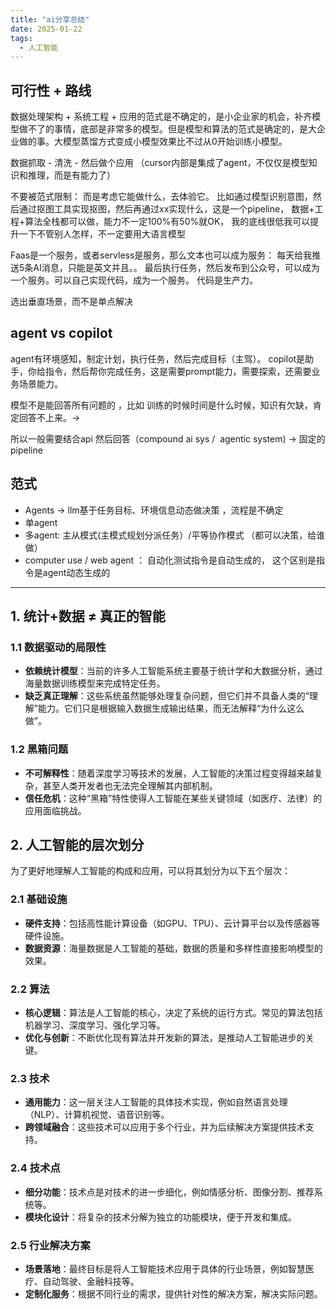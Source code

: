 ```yaml
---
title: "ai分享总结"
date: 2025-01-22
tags:
  - 人工智能
---
```


## 可行性 + 路线

数据处理架构 + 系统工程 + 应用的范式是不确定的，是小企业家的机会，补齐模型做不了的事情，底部是非常多的模型。但是模型和算法的范式是确定的，是大企业做的事。大模型蒸馏方式变成小模型效果比不过从0开始训练小模型。

数据抓取 - 清洗 - 然后做个应用 （cursor内部是集成了agent，不仅仅是模型知识和推理，而是有能力了）

不要被范式限制： 而是考虑它能做什么，去体验它。 比如通过模型识别意图，然后通过抠图工具实现抠图，然后再通过xx实现什么，这是一个pipeline， 数据+工程+算法全栈都可以做，能力不一定100%有50%就OK， 我的底线很低我可以提升一下不管别人怎样，不一定要用大语言模型

Faas是一个服务，或者servless是服务，那么文本也可以成为服务： 每天给我推送5条AI消息，只能是英文并且。。 最后执行任务，然后发布到公众号，可以成为一个服务。可以自己实现代码，成为一个服务。 代码是生产力。

选出垂直场景，而不是单点解决

## agent vs copilot

agent有环境感知，制定计划，执行任务，然后完成目标（主驾）。 copilot是助手，你给指令，然后帮你完成任务，这是需要prompt能力，需要探索，还需要业务场景能力。


模型不是能回答所有问题的 ，比如 训练的时候时间是什么时候，知识有欠缺，肯定回答不上来。->  

所以一般需要结合api 然后回答（compound ai sys /  agentic system) -> 固定的pipeline

## 范式

- Agents -> llm基于任务目标、环境信息动态做决策 ，流程是不确定
- 单agent
- 多agent: 主从模式(主模式规划分派任务）/平等协作模式 （都可以决策，给谁做）
- computer use / web agent ： 自动化测试指令是自动生成的， 这个区别是指令是agent动态生成的

---

## 1. **统计+数据 ≠ 真正的智能**

### 1.1 数据驱动的局限性

- **依赖统计模型**：当前的许多人工智能系统主要基于统计学和大数据分析，通过海量数据训练模型来完成特定任务。
- **缺乏真正理解**：这些系统虽然能够处理复杂问题，但它们并不具备人类的“理解”能力。它们只是根据输入数据生成输出结果，而无法解释“为什么这么做”。

### 1.2 黑箱问题

- **不可解释性**：随着深度学习等技术的发展，人工智能的决策过程变得越来越复杂，甚至人类开发者也无法完全理解其内部机制。
- **信任危机**：这种“黑箱”特性使得人工智能在某些关键领域（如医疗、法律）的应用面临挑战。

## 2. **人工智能的层次划分**

为了更好地理解人工智能的构成和应用，可以将其划分为以下五个层次：

### 2.1 基础设施

- **硬件支持**：包括高性能计算设备（如GPU、TPU）、云计算平台以及传感器等硬件设施。
- **数据资源**：海量数据是人工智能的基础，数据的质量和多样性直接影响模型的效果。

### 2.2 算法

- **核心逻辑**：算法是人工智能的核心，决定了系统的运行方式。常见的算法包括机器学习、深度学习、强化学习等。
- **优化与创新**：不断优化现有算法并开发新的算法，是推动人工智能进步的关键。

### 2.3 技术

- **通用能力**：这一层关注人工智能的具体技术实现，例如自然语言处理（NLP）、计算机视觉、语音识别等。
- **跨领域融合**：这些技术可以应用于多个行业，并为后续解决方案提供技术支持。

### 2.4 技术点

- **细分功能**：技术点是对技术的进一步细化，例如情感分析、图像分割、推荐系统等。
- **模块化设计**：将复杂的技术分解为独立的功能模块，便于开发和集成。

### 2.5 行业解决方案

- **场景落地**：最终目标是将人工智能技术应用于具体的行业场景，例如智慧医疗、自动驾驶、金融科技等。
- **定制化服务**：根据不同行业的需求，提供针对性的解决方案，解决实际问题。
